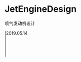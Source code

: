 # JetEngineDesign
喷气发动机设计


|2019.05.14      </br>
|                </br>
|                </br>
|                </br>
|                </br>
